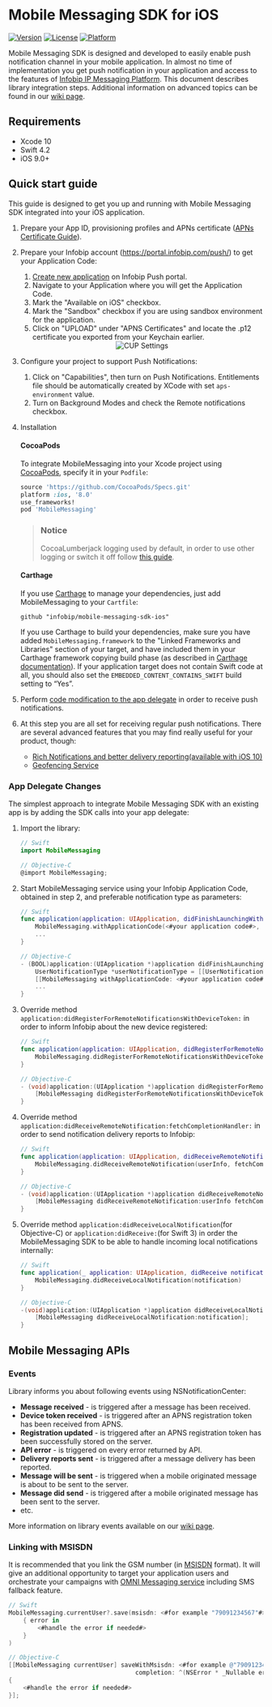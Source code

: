 # Mobile Messaging SDK for iOS

[![Version](https://img.shields.io/cocoapods/v/MobileMessaging.svg?style=flat)](http://cocoapods.org/pods/MobileMessaging)
[![License](https://img.shields.io/cocoapods/l/MobileMessaging.svg?style=flat)](http://cocoapods.org/pods/MobileMessaging)
[![Platform](https://img.shields.io/cocoapods/p/MobileMessaging.svg?style=flat)](http://cocoapods.org/pods/MobileMessaging)

Mobile Messaging SDK is designed and developed to easily enable push notification channel in your mobile application. In almost no time of implementation you get push notification in your application and access to the features of [Infobip IP Messaging Platform](https://portal.infobip.com/push/). This document describes library integration steps. Additional information on advanced topics can be found in our [wiki page](https://github.com/infobip/mobile-messaging-sdk-ios/wiki).

## Requirements
- Xcode 10
- Swift 4.2
- iOS 9.0+

<!-- ## Usage -->
## Quick start guide
This guide is designed to get you up and running with Mobile Messaging SDK integrated into your iOS application.

1. Prepare your App ID, provisioning profiles and APNs certificate ([APNs Certificate Guide](https://github.com/infobip/mobile-messaging-sdk-ios/wiki/APNs-Certificate-guide)).
2. Prepare your Infobip account (https://portal.infobip.com/push/) to get your Application Code:
	1. [Create new application](https://dev.infobip.com/v1/docs/push-introduction-create-app) on Infobip Push portal.
	2. Navigate to your Application where you will get the Application Code.
	3. Mark the "Available on iOS" checkbox.
	4. Mark the "Sandbox" checkbox if you are using sandbox environment for the application.
	5. Click on "UPLOAD" under "APNS Certificates" and locate the .p12 certificate you exported from your Keychain earlier.

	<center><img src="https://github.com/infobip/mobile-messaging-sdk-ios/wiki/Images/CUPCertificate.png?raw=true" alt="CUP Settings"/></center>
3. Configure your project to support Push Notifications:
	1. Click on "Capabilities", then turn on Push Notifications. Entitlements file should be automatically created by XCode with set `aps-environment` value.
	2. Turn on Background Modes and check the Remote notifications checkbox.
4. Installation

	#### CocoaPods
	To integrate MobileMessaging into your Xcode project using [CocoaPods](https://guides.cocoapods.org/using/getting-started.html#getting-started), specify it in your `Podfile`:

	```ruby
	source 'https://github.com/CocoaPods/Specs.git'
	platform :ios, '8.0'
	use_frameworks!
	pod 'MobileMessaging'
	```

	> ### Notice 
	> CocoaLumberjack logging used by default, in order to use other logging or switch it off follow [this guide](https://github.com/infobip/mobile-messaging-sdk-ios/wiki/How-to-install-the-SDK-without-CocoaLumberjack%3F).

	#### Carthage
	If you use [Carthage](https://github.com/Carthage/Carthage/#readme) to manage your dependencies, just add MobileMessaging to your `Cartfile`:

	```
	github "infobip/mobile-messaging-sdk-ios"
	```

	If you use Carthage to build your dependencies, make sure you have added `MobileMessaging.framework` to the "Linked Frameworks and Libraries" section of your target, and have included them in your Carthage framework copying build phase (as described in [Carthage documentation](https://github.com/Carthage/Carthage/blob/master/README.md#if-youre-building-for-ios-tvos-or-watchos)).
	If your application target does not contain Swift code at all, you should also set the `EMBEDDED_CONTENT_CONTAINS_SWIFT` build setting to “Yes”.

5. Perform [code modification to the app delegate](#app-delegate-changes) in order to receive push notifications.

6. At this step you are all set for receiving regular push notifications. There are several advanced features that you may find really useful for your product, though:
	- [Rich Notifications and better delivery reporting(available with iOS 10)](https://github.com/infobip/mobile-messaging-sdk-ios/wiki/Using-Notification-Service-Extension-for-Rich-Notifications-and-better-delivery-reporting-on-iOS-10)
	- [Geofencing Service](https://github.com/infobip/mobile-messaging-sdk-ios/wiki/Geofencing-service)

### App Delegate Changes

The simplest approach to integrate Mobile Messaging SDK with an existing app is by adding the SDK calls into your app delegate:

1. Import the library:

	```swift
	// Swift
	import MobileMessaging
	```

	```objective-c
	// Objective-C
	@import MobileMessaging;
	```
2. Start MobileMessaging service using your Infobip Application Code, obtained in step 2, and preferable notification type as parameters:

	```swift
	// Swift
	func application(application: UIApplication, didFinishLaunchingWithOptions launchOptions: [NSObject: AnyObject]?) -> Bool {
        MobileMessaging.withApplicationCode(<#your application code#>, notificationType: <#for example UserNotificationType(options: [.alert, .sound])#>)?.start()
		...
	}	
	```

	```objective-c
	// Objective-C
	- (BOOL)application:(UIApplication *)application didFinishLaunchingWithOptions:(NSDictionary *)launchOptions {
        UserNotificationType *userNotificationType = [[UserNotificationType alloc] initWithOptions:<#for example @[UserNotificationType.alert, UserNotificationType.sound]#>;
        [[MobileMessaging withApplicationCode: <#your application code#> notificationType: userNotificationType] start:nil];
		...
	}
	```
4. Override method `application:didRegisterForRemoteNotificationsWithDeviceToken:` in order to inform Infobip about the new device registered:

	```swift
	// Swift
	func application(application: UIApplication, didRegisterForRemoteNotificationsWithDeviceToken deviceToken: NSData) {
		MobileMessaging.didRegisterForRemoteNotificationsWithDeviceToken(deviceToken)
	}
	```

	```objective-c
	// Objective-C
	- (void)application:(UIApplication *)application didRegisterForRemoteNotificationsWithDeviceToken:(NSData *)deviceToken {
		[MobileMessaging didRegisterForRemoteNotificationsWithDeviceToken:deviceToken];
	}
	```
5. Override method `application:didReceiveRemoteNotification:fetchCompletionHandler:` in order to send notification delivery reports to Infobip:

	```swift
	// Swift
	func application(application: UIApplication, didReceiveRemoteNotification userInfo: [NSObject : AnyObject], fetchCompletionHandler completionHandler: (UIBackgroundFetchResult) -> Void) {
		MobileMessaging.didReceiveRemoteNotification(userInfo, fetchCompletionHandler: completionHandler)
	}
	```

	```objective-c
	// Objective-C
	- (void)application:(UIApplication *)application didReceiveRemoteNotification:(NSDictionary *)userInfo fetchCompletionHandler:(void (^)(UIBackgroundFetchResult result))completionHandler {
		[MobileMessaging didReceiveRemoteNotification:userInfo fetchCompletionHandler:completionHandler];
	}
	```
6. Override method `application:didReceiveLocalNotification`(for Objective-C) or `application:didReceive:`(for Swift 3) in order the MobileMessaging SDK to be able to handle incoming local notifications internally:

	```swift
	// Swift
	func application(_ application: UIApplication, didReceive notification: UILocalNotification) {
		MobileMessaging.didReceiveLocalNotification(notification)
	}
	```

	```objective-c
	// Objective-C
    -(void)application:(UIApplication *)application didReceiveLocalNotification:(UILocalNotification *)notification {
        [MobileMessaging didReceiveLocalNotification:notification];
    }
	```

## Mobile Messaging APIs

### Events

Library informs you about following events using NSNotificationCenter:

* __Message received__ - is triggered after a message has been received.
* __Device token received__ - is triggered after an APNS registration token has been received from APNS.
* __Registration updated__ - is triggered after an APNS registration token has been successfully stored on the server.
* __API error__ - is triggered on every error returned by API.
* __Delivery reports sent__ - is triggered after a message delivery has been reported.
* __Message will be sent__ - is triggered when a mobile originated message is about to be sent to the server.
* __Message did send__ - is triggered after a mobile originated message has been sent to the server.
* etc.

More information on library events available on our [wiki page](https://github.com/infobip/mobile-messaging-sdk-ios/wiki/Library-events).

### Linking with MSISDN

It is recommended that you link the GSM number (in [MSISDN](https://en.wikipedia.org/wiki/MSISDN) format).
It will give an additional opportunity to target your application users and orchestrate your campaigns with [OMNI Messaging service](https://dev.infobip.com/docs/omni-introduction) including SMS fallback feature.

```swift
// Swift
MobileMessaging.currentUser?.save(msisdn: <#for example "79091234567"#>, completion:
	{ error in
		<#handle the error if needed#>
	}
)
```

```objective-c
// Objective-C
[[MobileMessaging currentUser] saveWithMsisdn: <#for example @"79091234567"#>
								   completion: ^(NSError * _Nullable error)
{
	<#handle the error if needed#>
}];
```
